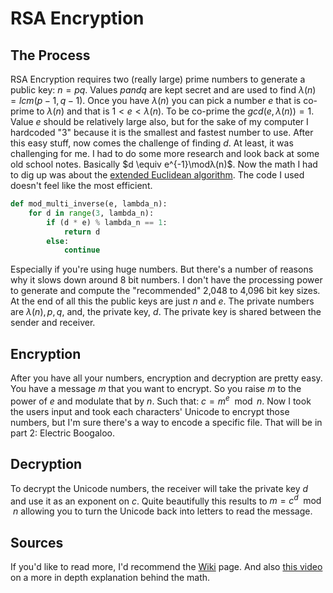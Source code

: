 # RSA Encryption
## The Process
RSA Encryption requires two (really large) prime numbers to generate a public key: $`n  = pq`$. Values $`p and q`$ are kept secret and are used to find $`λ(n) = lcm(p-1, q-1)`$. Once you have $`λ(n)`$ you can pick a number $`e`$ that is co-prime to $`λ(n)`$ and that is $`1 < e < λ(n)`$. To be co-prime the $`gcd(e, λ(n)) = 1`$. Value $`e`$ should be relatively large also, but for the sake of my computer I hardcoded "3" because it is the smallest and fastest number to use.
After this easy stuff, now comes the challenge of finding $`d`$. At least, it was challenging for me. I had to do some more research and look back at some old school notes. Basically $`d \equiv e^{-1}\modλ(n)`$. Now the math I had to dig up was about the [extended Euclidean algorithm](https://en.wikipedia.org/wiki/Extended_Euclidean_algorithm). The code I used doesn't feel like the most efficient. 

```python
def mod_multi_inverse(e, lambda_n):
    for d in range(3, lambda_n):
        if (d * e) % lambda_n == 1:
            return d
        else:
            continue
```
Especially if you're using huge numbers. But there's a number of reasons why it slows down around 8 bit numbers. I don't have the processing power to generate and compute the "recommended" 2,048 to 4,096 bit key sizes.
At the end of all this the public keys are just $`n`$ and $`e`$. The private numbers are $`λ(n), p, q,`$ and, the private key, $`d`$. The private key is shared between the sender and receiver.

## Encryption
After you have all your numbers, encryption and decryption are pretty easy. You have a message $`m`$ that you want to encrypt. So you raise $`m`$ to the power of $`e`$ and modulate that by $`n`$. Such that: $`c = m^e\mod n`$. Now I took the users input and took each characters' Unicode to encrypt those numbers, but I'm sure there's a way to encode a specific file. That will be in part 2: Electric Boogaloo. 

## Decryption
To decrypt the Unicode numbers, the receiver will take the private key $`d`$ and use it as an exponent on $`c`$. Quite beautifully this results to $`m = c^d\mod n`$ allowing you to turn the Unicode back into letters to read the message.

## Sources
If you'd like to read more, I'd recommend the [Wiki](https://en.wikipedia.org/wiki/RSA_(cryptosystem)) page. And also [this video](https://www.youtube.com/watch?v=qph77bTKJTM&pp=ygUOcnNhIGVuY3J5cHRpb24%3D) on a more in depth explanation behind the math.

